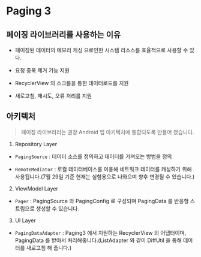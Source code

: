 # Paging 3


 ## 페이징 라이브러리를 사용하는 이유

 - 페이징된 데이터의 메모리 캐싱 으로인한 시스템 리소스를 효율적으로 사용할 수 있다.
 
 - 요청 중복 제거 기능 지원
 
 - RecyclerView 의 스크롤을 통한 데이터로드를 지원
 
 - 새로고침, 재시도, 오류 처리를 지원
 
 
 ## 아키텍처
 
 > 페이징 라이브러리는 권장 Android 앱 아키텍처에 통합되도록 만들어 졌습니다.

1. Repository Layer

- `PagingSource` : 데이터 소스를 정의하고 데이터를 가져오는 방법을 정의

- `RemoteMediator` : 로컬 데이터베이스를 이용해 네트워크 데이터를 캐싱하기 위해 사용됩니다.(7월 29일 기준 현재는 실험용으로 나와으며 향후 변경될 수 있습니다.)

2. ViewModel Layer

- `Pager` : PagingSource 와 PagingConfig 로 구성되며 PagingData 를 반응형 스트림으로 생성할 수 있습니다.

3. UI Layer

- `PagingDataAdapter` : Paging3 에서 지원하는 RecyclerView 의 어댑터이며, PagingData 를 받아서 처리해줍니다.(ListAdapter 와 같이 DiffUtil 을 통해 데이터를 새로고침 해 줍니다.)